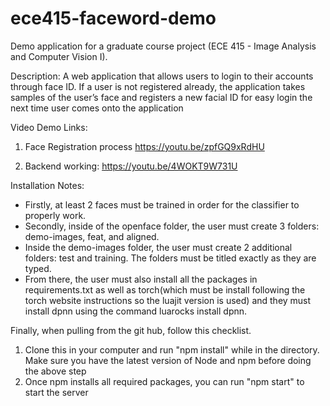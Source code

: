# ece415-faceword-demo
Demo application for a graduate course project (ECE 415 - Image Analysis and Computer Vision I).

Description:
A web application that allows users to login to their accounts through face ID. If a user is not registered already, the application takes samples of the user’s face and registers a new facial ID for easy login the next time user comes onto the application

Video Demo Links:
1) Face Registration process
https://youtu.be/zpfGQ9xRdHU 

2) Backend working:
https://youtu.be/4WOKT9W731U

Installation Notes:
- Firstly, at least 2 faces must be trained in order for the classifier to properly work.  
- Secondly, inside of the openface folder, the user must create 3 folders: demo-images, feat, and aligned.
- Inside the demo-images folder, the user must create 2 additional folders: test and training.  The folders must be titled exactly as they are typed.
- From there, the user must also install all the packages in requirements.txt as well as torch(which must be install following the torch website instructions so the luajit version is used) and they must install dpnn using the command luarocks install dpnn. 

Finally, when pulling from the git hub, follow this checklist.
1) Clone this in your computer and run "npm install" while in the directory.
Make sure you have the latest version of Node and npm before doing the above step
2) Once npm installs all required packages, you can run "npm start" to start the server
